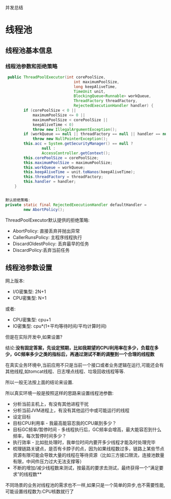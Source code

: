 并发总结





# 线程池

## 线程池基本信息

### 线程池参数和拒绝策略

```java
 public ThreadPoolExecutor(int corePoolSize,
                              int maximumPoolSize,
                              long keepAliveTime,
                              TimeUnit unit,
                              BlockingQueue<Runnable> workQueue,
                              ThreadFactory threadFactory,
                              RejectedExecutionHandler handler) {
        if (corePoolSize < 0 ||
            maximumPoolSize <= 0 ||
            maximumPoolSize < corePoolSize ||
            keepAliveTime < 0)
            throw new IllegalArgumentException();
        if (workQueue == null || threadFactory == null || handler == null)
            throw new NullPointerException();
        this.acc = System.getSecurityManager() == null ?
                null :
                AccessController.getContext();
        this.corePoolSize = corePoolSize;
        this.maximumPoolSize = maximumPoolSize;
        this.workQueue = workQueue;
        this.keepAliveTime = unit.toNanos(keepAliveTime);
        this.threadFactory = threadFactory;
        this.handler = handler;
    }


默认拒绝策略:
private static final RejectedExecutionHandler defaultHandler =
        new AbortPolicy();

```

ThreadPoolExecutor默认提供的拒绝策略:

- AbortPolicy: 直接丢弃并抛出异常
- CallerRunsPolicy: 主程序线程执行
- DiscardOldestPolicy: 丢弃最早的任务
- DiscardPolicy:丢弃当前任务





## 线程池参数设置

网上版本:

- I/O密集型: 2N+1
- CPU密集型: N+1



或者:

- CPU密集型: cpu+1
- IO密集型:  cpu*(1+平均等待时间/平均计算时间)



但是在实际开发中,如果设置?

结论:**没有固定答案，先设定预期，比如我期望的CPU利用率在多少，负载在多少，GC频率多少之类的指标后，再通过测试不断的调整到一个合理的线程数**

在真实业务环境中,当前应用不只是当前一个接口或者业务逻辑在运行,可能还会有其他线程,如tomcat线程、日志埋点线程、垃圾回收线程等等.

所以一般无法按上面的结论来设置.



所以真实环境一般是按照这样的思路来设置线程池参数:

- 分析当前主机上，有没有其他进程干扰
- 分析当前JVM进程上，有没有其他运行中或可能运行的线程
- 设定目标
- 目标CPU利用率 - 我最高能容忍我的CPU飙到多少？
- 目标GC频率/暂停时间 - 多线程执行后，GC频率会增高，最大能容忍到什么频率，每次暂停时间多少？
- 执行效率 - 比如批处理时，我单位时间内要开多少线程才能及时处理完毕
- 梳理链路关键点，是否有卡脖子的点，因为如果线程数过多，链路上某些节点资源有限可能会导致大量的线程在等待资源（比如三方接口限流，连接池数量有限，中间件压力过大无法支撑等）
- 不断的增加/减少线程数来测试，按最高的要求去测试，最终获得一个“满足要求”的线程数**



不同场景的业务对线程池的需求也不一样,如果只是一个简单的异步,也不需要性能,可能设置线程数为:CPU核数就行了























